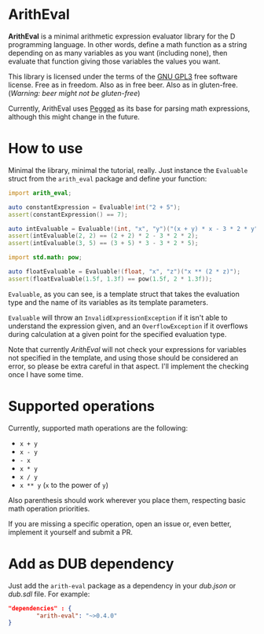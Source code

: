 # ArithEval

**ArithEval** is a minimal arithmetic expression evaluator library for the D programming language. In other words, define a math function as a string depending on as many variables as you want (including none), then evaluate that function giving those variables the values you want.

This library is licensed under the terms of the [GNU GPL3](https://www.gnu.org/licenses/gpl-3.0.html) free software license. Free as in freedom. Also as in free beer. Also as in gluten-free. (*Warning: beer might not be gluten-free*)

Currently, ArithEval uses [Pegged](https://github.com/PhilippeSigaud/Pegged) as its base for parsing math expressions, although this might change in the future.

# How to use

Minimal the library, minimal the tutorial, really. Just instance the `Evaluable` struct from the `arith_eval` package and define your function:

```d
import arith_eval;

auto constantExpression = Evaluable!int("2 + 5");
assert(constantExpression() == 7);

auto intEvaluable = Evaluable!(int, "x", "y")("(x + y) * x - 3 * 2 * y");
assert(intEvaluable(2, 2) == (2 + 2) * 2 - 3 * 2 * 2);
assert(intEvaluable(3, 5) == (3 + 5) * 3 - 3 * 2 * 5);

import std.math: pow;

auto floatEvaluable = Evaluable!(float, "x", "z")("x ** (2 * z)");
assert(floatEvaluable(1.5f, 1.3f) == pow(1.5f, 2 * 1.3f));
```

`Evaluable`, as you can see, is a template struct that takes the evaluation type and the name of its variables as its template parameters.

`Evaluable` will throw an `InvalidExpressionException` if it isn't able to understand the expression given, and an `OverflowException` if it overflows during calculation at a given point for the specified evaluation type.

Note that currently *ArithEval* will not check your expressions for variables not specified in the template, and using those should be considered an error, so please be extra careful in that aspect. I'll implement the checking once I have some time.

# Supported operations

Currently, supported math operations are the following:

- `x + y`
- `x - y`
- `- x`
- `x * y`
- `x / y`
- `x ** y` (`x` to the power of `y`)

Also parenthesis should work wherever you place them, respecting basic math operation priorities.

If you are missing a specific operation, open an issue or, even better, implement it yourself and submit a PR.

# Add as DUB dependency

Just add the `arith-eval` package as a dependency in your *dub.json* or *dub.sdl* file. For example:

```json
"dependencies" : {
        "arith-eval": "~>0.4.0"
}
```
